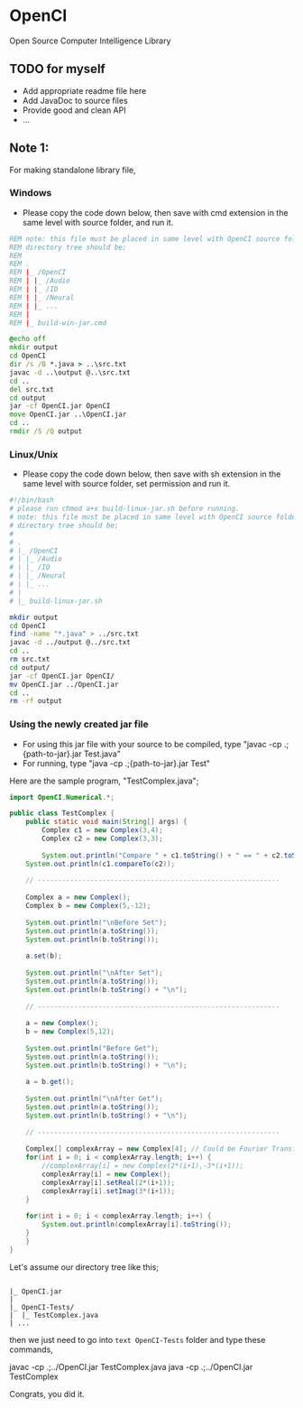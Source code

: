 # OpenCI
Open Source Computer Intelligence Library


## TODO for myself
- Add appropriate readme file here
- Add JavaDoc to source files
- Provide good and clean API 
- ...

## Note 1:
For making standalone library file,
### Windows
- Please copy the code down below, then save with cmd extension in the same level with source folder, and run it.
``` bat
REM note: this file must be placed in same level with OpenCI source folder
REM directory tree should be;
REM 
REM .
REM |_ /OpenCI
REM | |_ /Audio
REM | |_ /IO
REM | |_ /Neural
REM | |_ ...
REM | 
REM |_ build-win-jar.cmd

@echo off
mkdir output
cd OpenCI 
dir /s /B *.java > ..\src.txt
javac -d ..\output @..\src.txt
cd ..
del src.txt
cd output
jar -cf OpenCI.jar OpenCI
move OpenCI.jar ..\OpenCI.jar
cd ..
rmdir /S /Q output
```

### Linux/Unix 
- Please copy the code down below, then save with sh extension in the same level with source folder, set permission and run it.
``` bash
#!/bin/bash
# please run chmod a+x build-linux-jar.sh before running.
# note: this file must be placed in same level with OpenCI source folder
# directory tree should be;
# 
# .
# |_ /OpenCI
# | |_ /Audio
# | |_ /IO
# | |_ /Neural
# | |_ ...
# | 
# |_ build-linux-jar.sh

mkdir output
cd OpenCI
find -name "*.java" > ../src.txt
javac -d ../output @../src.txt
cd ..
rm src.txt
cd output/
jar -cf OpenCI.jar OpenCI/
mv OpenCI.jar ../OpenCI.jar
cd ..
rm -rf output
``` 

### Using the newly created jar file
- For using this jar file with your source to be compiled, type "javac -cp .;{path-to-jar}.jar Test.java"
- For running, type "java -cp .;{path-to-jar}.jar Test"

Here are the sample program, "TestComplex.java";

``` java
import OpenCI.Numerical.*;

public class TestComplex {
    public static void main(String[] args) {
        Complex c1 = new Complex(3,4);
        Complex c2 = new Complex(3,3);
	
        System.out.println("Compare " + c1.toString() + " == " + c2.toString());
	System.out.println(c1.compareTo(c2));
		
	// ------------------------------------------------------------
		
	Complex a = new Complex();
	Complex b = new Complex(5,-12);
		
	System.out.println("\nBefore Set");
	System.out.println(a.toString());
	System.out.println(b.toString());
		
	a.set(b);
		
	System.out.println("\nAfter Set");
	System.out.println(a.toString());
	System.out.println(b.toString() + "\n");
	
	// ------------------------------------------------------------
	
	a = new Complex();
	b = new Complex(5,12);
	
	System.out.println("Before Get");
	System.out.println(a.toString());
	System.out.println(b.toString() + "\n");
	
	a = b.get();
	
	System.out.println("\nAfter Get");
	System.out.println(a.toString());
	System.out.println(b.toString() + "\n");
	
	// ------------------------------------------------------------
	
	Complex[] complexArray = new Complex[4]; // Could be Fourier Transform Array
	for(int i = 0; i < complexArray.length; i++) {
		//complexArray[i] = new Complex(2*(i+1),-3*(i+1));
		complexArray[i] = new Complex();
		complexArray[i].setReal(2*(i+1));
		complexArray[i].setImag(3*(i+1));
	}
	
	for(int i = 0; i < complexArray.length; i++) {
		System.out.println(complexArray[i].toString());
	}
    }
}
``` 

Let's assume our directory tree like this;

``` text

|_ OpenCI.jar
|
|_ OpenCI-Tests/
|  |_ TestComplex.java
| ...

``` 

then we just need to go into ``` text OpenCI-Tests ``` folder and type these commands,

javac -cp .;../OpenCI.jar TestComplex.java
java -cp .;../OpenCI.jar TestComplex

Congrats, you did it.
